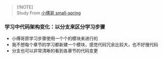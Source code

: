 > [!NOTE]\
> Study From [小傅哥 small-spring](https://github.com/fuzhengwei/small-spring)

### 学习中代码架构变化：以分支来区分学习步骤
- 小傅哥原学习步骤使用一个个的模块来进行的
- 我不想每个章节的学习都新建一个模块，感觉代码冗余比较大，也不好搜代码
- 分支也可以非常清晰的看到各章节的代码变更

